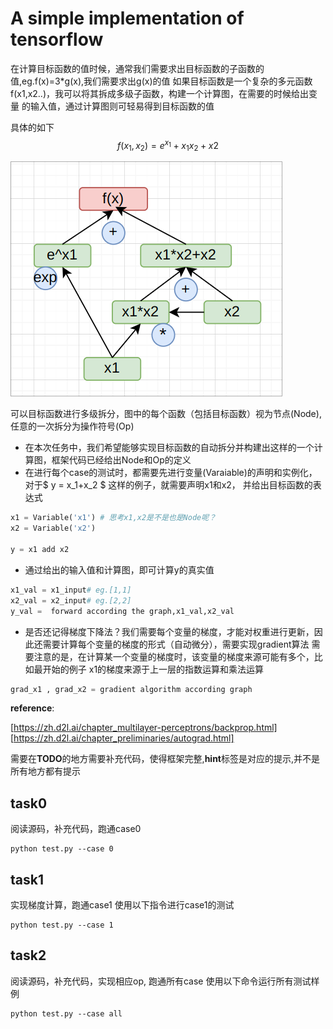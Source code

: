 
# A simple implementation of tensorflow

在计算目标函数的值时候，通常我们需要求出目标函数的子函数的值,eg.f(x)=3*g(x),我们需要求出g(x)的值
如果目标函数是一个复杂的多元函数f(x1,x2..)，我可以将其拆成多级子函数，构建一个计算图，在需要的时候给出变量
的输入值，通过计算图则可轻易得到目标函数的值

具体的如下
$$f(x_1,x_2) = e^{x_1}+ x_1x_2 + x2 $$

![image](./assets/image.png)

可以目标函数进行多级拆分，图中的每个函数（包括目标函数）视为节点(Node),任意的一次拆分为操作符号(Op)
- 在本次任务中，我们希望能够实现目标函数的自动拆分并构建出这样的一个计算图，框架代码已经给出Node和Op的定义
- 在进行每个case的测试时，都需要先进行变量(Varaiable)的声明和实例化，对于$ y = x_1+x_2 $ 这样的例子，就需要声明x1和x2， 并给出目标函数的表达式
```python
x1 = Variable('x1') # 思考x1,x2是不是也是Node呢？
x2 = Variable('x2')

y = x1 add x2
```
- 通过给出的输入值和计算图，即可计算y的真实值
```python
x1_val = x1_input# eg.[1,1]
x2_val = x2_input# eg.[2,2]
y_val =  forward according the graph,x1_val,x2_val
```
- 是否还记得梯度下降法？我们需要每个变量的梯度，才能对权重进行更新，因此还需要计算每个变量的梯度的形式（自动微分），需要实现gradient算法
需要注意的是，在计算某一个变量的梯度时，该变量的梯度来源可能有多个，比如最开始的例子 x1的梯度来源于上一层的指数运算和乘法运算
```python
grad_x1 , grad_x2 = gradient algorithm according graph
````
**reference**:

[https://zh.d2l.ai/chapter_multilayer-perceptrons/backprop.html]
[https://zh.d2l.ai/chapter_preliminaries/autograd.html]

需要在**TODO**的地方需要补充代码，使得框架完整,**hint**标签是对应的提示,并不是所有地方都有提示
## task0
阅读源码，补充代码，跑通case0
```shell
python test.py --case 0
```
## task1 
实现梯度计算，跑通case1
使用以下指令进行case1的测试
```shell
python test.py --case 1
```
## task2
阅读源码，补充代码，实现相应op, 跑通所有case
使用以下命令运行所有测试样例
```shell
python test.py --case all
```